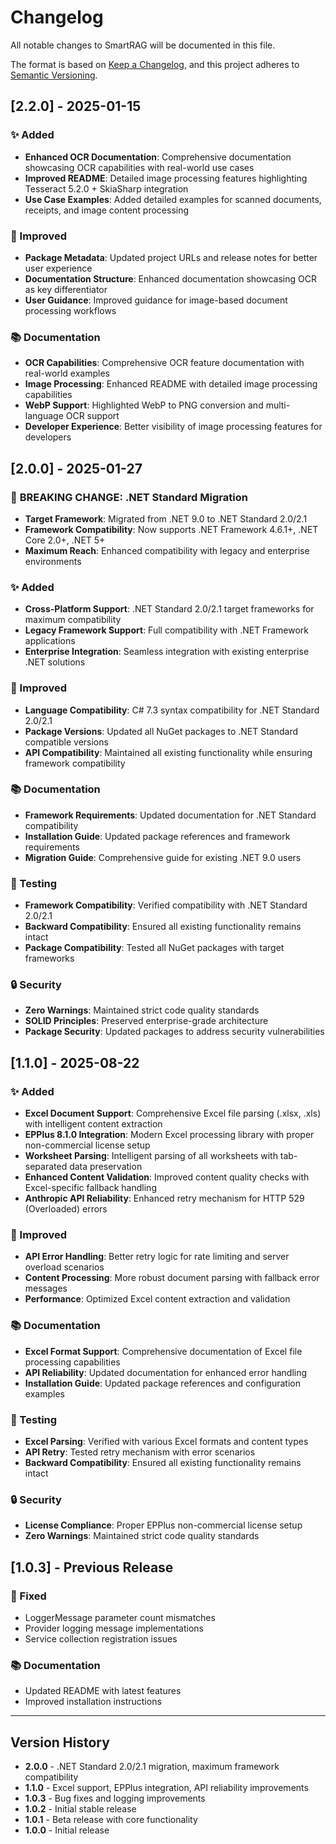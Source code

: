 # Changelog

All notable changes to SmartRAG will be documented in this file.

The format is based on [Keep a Changelog](https://keepachangelog.com/en/1.0.0/),
and this project adheres to [Semantic Versioning](https://semver.org/spec/v2.0.0.html).

## [2.2.0] - 2025-01-15

### ✨ Added
- **Enhanced OCR Documentation**: Comprehensive documentation showcasing OCR capabilities with real-world use cases
- **Improved README**: Detailed image processing features highlighting Tesseract 5.2.0 + SkiaSharp integration
- **Use Case Examples**: Added detailed examples for scanned documents, receipts, and image content processing

### 🔧 Improved
- **Package Metadata**: Updated project URLs and release notes for better user experience
- **Documentation Structure**: Enhanced documentation showcasing OCR as key differentiator
- **User Guidance**: Improved guidance for image-based document processing workflows

### 📚 Documentation
- **OCR Capabilities**: Comprehensive OCR feature documentation with real-world examples
- **Image Processing**: Enhanced README with detailed image processing capabilities
- **WebP Support**: Highlighted WebP to PNG conversion and multi-language OCR support
- **Developer Experience**: Better visibility of image processing features for developers

## [2.0.0] - 2025-01-27

### 🔄 **BREAKING CHANGE: .NET Standard Migration**
- **Target Framework**: Migrated from .NET 9.0 to .NET Standard 2.0/2.1
- **Framework Compatibility**: Now supports .NET Framework 4.6.1+, .NET Core 2.0+, .NET 5+
- **Maximum Reach**: Enhanced compatibility with legacy and enterprise environments

### ✨ Added
- **Cross-Platform Support**: .NET Standard 2.0/2.1 target frameworks for maximum compatibility
- **Legacy Framework Support**: Full compatibility with .NET Framework applications
- **Enterprise Integration**: Seamless integration with existing enterprise .NET solutions

### 🔧 Improved
- **Language Compatibility**: C# 7.3 syntax compatibility for .NET Standard 2.0/2.1
- **Package Versions**: Updated all NuGet packages to .NET Standard compatible versions
- **API Compatibility**: Maintained all existing functionality while ensuring framework compatibility

### 📚 Documentation
- **Framework Requirements**: Updated documentation for .NET Standard compatibility
- **Installation Guide**: Updated package references and framework requirements
- **Migration Guide**: Comprehensive guide for existing .NET 9.0 users

### 🧪 Testing
- **Framework Compatibility**: Verified compatibility with .NET Standard 2.0/2.1
- **Backward Compatibility**: Ensured all existing functionality remains intact
- **Package Compatibility**: Tested all NuGet packages with target frameworks

### 🔒 Security
- **Zero Warnings**: Maintained strict code quality standards
- **SOLID Principles**: Preserved enterprise-grade architecture
- **Package Security**: Updated packages to address security vulnerabilities

## [1.1.0] - 2025-08-22

### ✨ Added
- **Excel Document Support**: Comprehensive Excel file parsing (.xlsx, .xls) with intelligent content extraction
- **EPPlus 8.1.0 Integration**: Modern Excel processing library with proper non-commercial license setup
- **Worksheet Parsing**: Intelligent parsing of all worksheets with tab-separated data preservation
- **Enhanced Content Validation**: Improved content quality checks with Excel-specific fallback handling
- **Anthropic API Reliability**: Enhanced retry mechanism for HTTP 529 (Overloaded) errors

### 🔧 Improved
- **API Error Handling**: Better retry logic for rate limiting and server overload scenarios
- **Content Processing**: More robust document parsing with fallback error messages
- **Performance**: Optimized Excel content extraction and validation

### 📚 Documentation
- **Excel Format Support**: Comprehensive documentation of Excel file processing capabilities
- **API Reliability**: Updated documentation for enhanced error handling
- **Installation Guide**: Updated package references and configuration examples

### 🧪 Testing
- **Excel Parsing**: Verified with various Excel formats and content types
- **API Retry**: Tested retry mechanism with error scenarios
- **Backward Compatibility**: Ensured all existing functionality remains intact

### 🔒 Security
- **License Compliance**: Proper EPPlus non-commercial license setup
- **Zero Warnings**: Maintained strict code quality standards

## [1.0.3] - Previous Release

### 🔧 Fixed
- LoggerMessage parameter count mismatches
- Provider logging message implementations
- Service collection registration issues

### 📚 Documentation
- Updated README with latest features
- Improved installation instructions

---

## Version History

- **2.0.0** - .NET Standard 2.0/2.1 migration, maximum framework compatibility
- **1.1.0** - Excel support, EPPlus integration, API reliability improvements
- **1.0.3** - Bug fixes and logging improvements
- **1.0.2** - Initial stable release
- **1.0.1** - Beta release with core functionality
- **1.0.0** - Initial release
